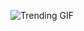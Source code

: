 
<!-- GIF_SECTION -->
![Trending GIF](https://media0.giphy.com/media/v1.Y2lkPThiYjIxNzcyZHM5bTc0c3B6cWZjYW16cWt4amx4Mm56NTlkeTV3YXIxMmdyNjZneiZlcD12MV9naWZzX3NlYXJjaCZjdD1n/l1Avz2eLA4YdEym3u/giphy.gif)
<!-- END_GIF_SECTION -->
